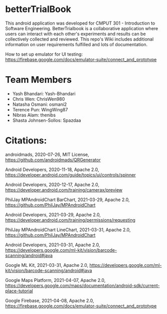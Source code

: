 # betterTrialBook
This android application was developed for CMPUT 301 - Introduction to Software Engineering. BetterTrialbook is a collaborative application where users can interact with each other's experiments and results can be collectively collected and reviewed. This repo's Wiki includes additional information on user requirements fulfilled and lots of documentation.

How to set up emulator for UI testing: https://firebase.google.com/docs/emulator-suite/connect_and_prototype

# Team Members

- Yash Bhandari: Yash-Bhandari
- Chris Wen: ChrisWen980
- Natasha Osmani: osmani2
- Terence Pun: WingWing87
- Nibras Alam: thenibs
- Shasta Johnsen-Sollos: Spazdaa

# Citations:
androidmads, 2020-07-26, MIT License, https://github.com/androidmads/QRGenerator

Android Developers, 2020-11-18, Apache 2.0, https://developer.android.com/guide/topics/ui/controls/spinner

Android Developers, 2020-12-17, Apache 2.0, https://developer.android.com/training/camerax/preview

PhilJay MPAndroidChart BarChart, 2021-03-29, Apache 2.0, https://github.com/PhilJay/MPAndroidChart

Android Developers, 2021-03-29, Apache 2.0, https://developer.android.com/training/permissions/requesting

PhilJay MPAndroidChart LineChart, 2021-03-31, Apache 2.0, https://github.com/PhilJay/MPAndroidChart

Android Developers, 2021-03-31, Apache 2.0, https://developers.google.com/ml-kit/vision/barcode-scanning/android#java

Google ML Kit, 2021-03-31, Apache 2.0, https://developers.google.com/ml-kit/vision/barcode-scanning/android#java

Google Maps Platform, 2021-04-07, Apache 2.0, https://developers.google.com/maps/documentation/android-sdk/current-place-tutorial

Google Firebase, 2021-04-08, Apache 2.0, https://firebase.google.com/docs/emulator-suite/connect_and_prototype





